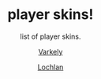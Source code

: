 <h1 align="center">player skins!</h1>
<p align="center">list of player skins.</p>

<p align="center">
    <a href="varkely/varkely.md">Varkely</a><br>

<p align="center">
    <a href="lochlan/lochlan.md">Lochlan</a><br>